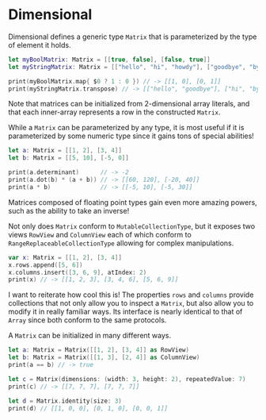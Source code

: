 # Dimensional

Dimensional defines a generic type `Matrix` that is parameterized by the type of element it holds.
```swift
let myBoolMatrix: Matrix = [[true, false], [false, true]]
let myStringMatrix: Matrix = [["hello", "hi", "howdy"], ["goodbye", "bye", "see ya"]]

print(myBoolMatrix.map{ $0 ? 1 : 0 }) // -> [[1, 0], [0, 1]]
print(myStringMatrix.transpose) // -> [["hello", "goodbye"], ["hi", "bye"], ["howdy", "see ya"]]
```
Note that matrices can be initialized from 2-dimensional array literals, and that each inner-array represents a row in the constructed `Matrix`.

While a `Matrix` can be parameterized by any type, it is most useful if it is parameterized by some numeric type since it gains tons of special abilities!
```swift
let a: Matrix = [[1, 2], [3, 4]]
let b: Matrix = [[5, 10], [-5, 0]]

print(a.determinant)      // -> -2
print(a.dot(b) * (a + b)) // -> [[60, 120], [-20, 40]]
print(a * b)              // -> [[-5, 10], [-5, 30]]
```
Matrices composed of floating point types gain even more amazing powers, such as the ability to take an inverse!

Not only does `Matrix` conform to `MutableCollectionType`, but it exposes two views `RowView` and `ColumnView` each of which conform to `RangeReplaceableCollectionType` allowing for complex manipulations.
```swift
var x: Matrix = [[1, 2], [3, 4]]
x.rows.append([5, 6])
x.columns.insert([3, 6, 9], atIndex: 2)
print(x) // -> [[1, 2, 3], [3, 4, 6], [5, 6, 9]]
```
I want to reiterate how cool this is! The properties `rows` and `columns` provide collections that not only allow you to inspect a `Matrix`, but also allow you to modify it in really familiar ways. Its interface is nearly identical to that of `Array` since both conform to the same protocols.

A `Matrix` can be initialized in many different ways.
```swift
let a: Matrix = Matrix([[1, 2], [3, 4]] as RowView)
let b: Matrix = Matrix([[1, 3], [2, 4]] as ColumnView)
print(a == b) // -> true

let c = Matrix(dimensions: (width: 3, height: 2), repeatedValue: 7)
print(c) // -> [[7, 7, 7], [7, 7, 7]]

let d = Matrix.identity(size: 3)
print(d) // [[1, 0, 0], [0, 1, 0], [0, 0, 1]]
```
